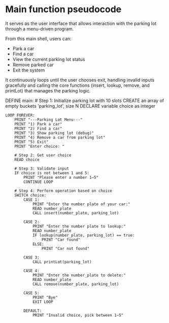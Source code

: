 # Main function pseudocode
It serves as the user interface that allows interaction with the parking lot through a menu-driven program.

From this main shell, users can:
- Park a car
- Find a car
- View the current parking lot status
- Remove parked car
- Exit the system

It continuously loops until the user chooses exit, handling invalid inputs gracefully and calling the core functions (insert, lookup, remove, and printLot) that manages the parking logic.


DEFINE main:
    # Step 1: Initialize parking lot with 10 slots
    CREATE an array of empty buckets 'parking_lot', size N
    DECLARE variable choice as integer

    LOOP FOREVER:
        PRINT "---Parking Lot Menu---"
        PRINT "1) Park a car"
        PRINT "2) Find a car"
        PRINT "3) Show parking lot (debug)"
        PRINT "4) Remove a car from parking lot"
        PRINT "5) Exit"
        PRINT "Enter choice: "

        # Step 2: Get user choice
        READ choice

        # Step 3: Validate input
        IF choice is not between 1 and 5:
            PRINT "Please enter a number 1–5"
            CONTINUE LOOP

        # Step 4: Perform operation based on choice
        SWITCH choice:
            CASE 1:
                PRINT "Enter the number plate of your car:"
                READ number_plate
                CALL insert(number_plate, parking_lot)

            CASE 2:
                PRINT "Enter the number plate to lookup:"
                READ number_plate
                IF lookup(number_plate, parking_lot) == true:
                    PRINT "Car found"
                ELSE:
                    PRINT "Car not found"

            CASE 3:
                CALL printLot(parking_lot)

            CASE 4:
                PRINT "Enter the number_plate to delete:"
                READ number_plate
                CALL remove(number_plate, parking_lot)

            CASE 5:
                PRINT "Bye"
                EXIT LOOP

            DEFAULT:
                PRINT "Invalid choice, pick between 1–5"




